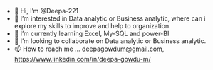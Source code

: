 - 👋 Hi, I’m @Deepa-221
- 👀 I’m interested in Data analytic or Business analytic, where can i explore my skills to improve and help to organization.
- 🌱 I’m currently learning Excel, My-SQL and power-BI
- 💞️ I’m looking to collaborate on Data analytic or Business analytic.
- 📫 How to reach me ... deepagowdum@gmail.com, https://www.linkedin.com/in/deepa-gowdu-m/

<!---
Deepa-221/Deepa-221 is a ✨ special ✨ repository because its `README.md` (this file) appears on your GitHub profile.
You can click the Preview link to take a look at your changes.
--->
